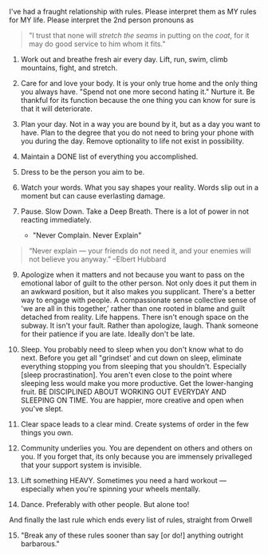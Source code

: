 

I've had a fraught relationship with rules. Please interpret them as MY rules for MY life. Please interpret the 2nd person pronouns as  

> "I trust that none will _stretch the seams_ in putting on the _coat_, for it may do good service to him whom it fits."


1. Work out and breathe fresh air every day. Lift, run, swim, climb mountains, fight, and stretch. 

2. Care for and love your body. It is your only true home and the only thing you always have. "Spend not one more second hating it." Nurture it. Be thankful for its function because the one thing you can know for sure is that it will deteriorate. 
3. Plan your day. Not in a way you are bound by it, but as a day you want to have. Plan to the degree that you do not need to bring your phone with you during the day.  Remove optionality to life not exist in possibility. 
4. Maintain a DONE list of everything you accomplished. 
5. Dress to be the person you aim to be. 
7. Watch your words. What you say shapes your reality. Words slip out in a moment but can cause everlasting damage. 
8. Pause. Slow Down. Take a Deep Breath. There is a lot of power in not reacting immediately.
	- "Never Complain. Never Explain" 
> 	“Never explain — your friends do not need it, and your enemies will not believe you anyway.” –Elbert Hubbard


 9. Apologize when it matters and not because you want to pass on the emotional labor of guilt to the other person. Not only does it put them in an awkward position, but it also makes you supplicant. There's a better way to engage with people. A compassionate sense collective sense of 'we are all in this together,' rather than one rooted in blame and guilt detached from reality. Life happens. There isn't enough space on the subway. It isn't your fault. Rather than apologize, laugh. Thank someone for their patience if you are late. Ideally don't be late. 


10. Sleep. You probably need to sleep when you don't know what to do next. Before you get all "grindset' and cut down on sleep, eliminate everything stopping you from sleeping that you shouldn't. Especially [sleep procrastination]. You aren't even close to the point where sleeping less would make you more productive. Get the lower-hanging fruit. BE DISCIPLINED ABOUT WORKING OUT EVERYDAY AND SLEEPING ON TIME. You are happier, more creative and open when you've slept. 

11. Clear space leads to a clear mind. Create systems of order in the few things you own. 

12.  Community underlies you. You are dependent on others and others on you. If you forget that, its only because you are immensely privalleged that your support system is invisible. 

13. Lift something HEAVY. Sometimes you need a hard workout — especially when you're spinning your wheels mentally.

14. Dance. Preferably with other people. But alone too!

And finally the last rule which ends every list of rules, straight from Orwell  

15. "Break any of these rules sooner than say \[or do!] anything outright barbarous."